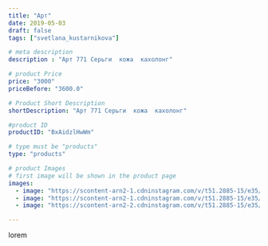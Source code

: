 ```yaml
---
title: "Арт"
date: 2019-05-03
draft: false
tags: ["svetlana_kustarnikova"]

# meta description
description : "Арт 771 Серьги  кожа  кахолонг"

# product Price
price: "3000"
priceBefore: "3600.0"

# Product Short Description
shortDescription: "Арт 771 Серьги  кожа  кахолонг"

#product ID
productID: "BxAidzlHwWm"

# type must be "products"
type: "products"

# product Images
# first image will be shown in the product page
images:
  - image: "https://scontent-arn2-1.cdninstagram.com/v/t51.2885-15/e35/57649003_852516525112573_6908356649557556742_n.jpg?_nc_ht=scontent-arn2-1.cdninstagram.com&_nc_cat=101&_nc_ohc=v1MW1LgJNNsAX9mvbQu&se=8&tp=1&oh=02dfafacc704f5790c0819ada6042e37&oe=60602185&ig_cache_key=MjAzNTc3ODYwMDY4NDExOTA2NQ%3D%3D.2"
  - image: "https://scontent-arn2-1.cdninstagram.com/v/t51.2885-15/e35/57552103_462657344473430_6240534213014727475_n.jpg?_nc_ht=scontent-arn2-1.cdninstagram.com&_nc_cat=102&_nc_ohc=2yk4p-Qo8QQAX_kmf28&se=8&tp=1&oh=7956dd77fb141fc512d4f2c066e5f93a&oe=605F87F6&ig_cache_key=MjAzNTc3ODYwMDcwMDc3MTgwOA%3D%3D.2"
  - image: "https://scontent-arn2-2.cdninstagram.com/v/t51.2885-15/e35/57649006_345320029521512_6498899452065698822_n.jpg?_nc_ht=scontent-arn2-2.cdninstagram.com&_nc_cat=108&_nc_ohc=vcLvUazGgQgAX930rBV&se=8&tp=1&oh=eefb2d5c8d4ab91f12494e9163afadf0&oe=605FB5F7&ig_cache_key=MjAzNTc3ODYwMDcwMDkxNDUxMA%3D%3D.2"

---
```

lorem
